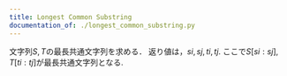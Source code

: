 ```yaml
---
title: Longest Common Substring
documentation_of: ./longest_common_substring.py
---
```


文字列$S, T$の最長共通文字列を求める．
返り値は，$si, sj, ti, tj$. ここで$S[si: sj], T[ti: tj]$が最長共通文字列となる.